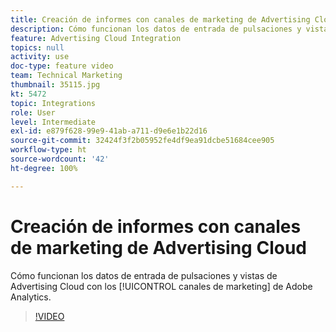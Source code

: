```yaml
---
title: Creación de informes con canales de marketing de Advertising Cloud
description: Cómo funcionan los datos de entrada de pulsaciones y vistas de Advertising Cloud con los canales de marketing de Adobe Analytics
feature: Advertising Cloud Integration
topics: null
activity: use
doc-type: feature video
team: Technical Marketing
thumbnail: 35115.jpg
kt: 5472
topic: Integrations
role: User
level: Intermediate
exl-id: e879f628-99e9-41ab-a711-d9e6e1b22d16
source-git-commit: 32424f3f2b05952fe4df9ea91dcbe51684cee905
workflow-type: ht
source-wordcount: '42'
ht-degree: 100%

---
```


# Creación de informes con canales de marketing de Advertising Cloud

Cómo funcionan los datos de entrada de pulsaciones y vistas de Advertising Cloud con los [!UICONTROL canales de marketing] de Adobe Analytics.

>[!VIDEO](https://video.tv.adobe.com/v/35115/?quality=12&learn=on)
